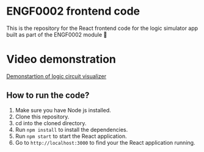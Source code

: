 # ENGF0002 frontend code
This is the repository for the React frontend code for the logic simulator app built as part of the ENGF0002 module 🚀

# Video demonstration
[Demonstartion of logic circuit visualizer](https://youtu.be/cJyrw1PyjKA)

## How to run the code?
1. Make sure you have Node js installed.
2. Clone this repository.
3. cd into the cloned directory.
4. Run `npm install` to install the dependencies.
5. Run `npm start` to start the React application.
6. Go to `http://localhost:3000` to find your the React application running.

